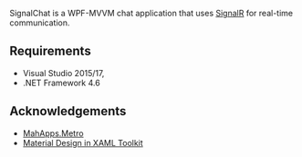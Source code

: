 

SignalChat is a WPF-MVVM chat application that uses [SignalR](https://docs.microsoft.com/en-us/aspnet/signalr/overview/getting-started/introduction-to-signalr) for real-time communication.
## Requirements
- Visual Studio 2015/17,
- .NET Framework 4.6

## Acknowledgements
- [MahApps.Metro](https://github.com/MahApps/MahApps.Metro)
- [Material Design in XAML Toolkit](https://github.com/ButchersBoy/MaterialDesignInXamlToolkit)
